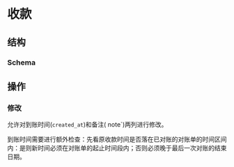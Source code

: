 # 收款
结构
--------------------------------------------------------------------------
### Schema

操作
--------------------------------------------------------------------------
### 修改
允许对到账时间(`created_at`)和备注( note`)两列进行修改。

到账时间需要进行额外检查：先看原收款时间是否落在已对账的对账单的时间区间内：是则新时间必须在对账单的起止时间段内；否则必须晚于最后一次对账的结束日期。
